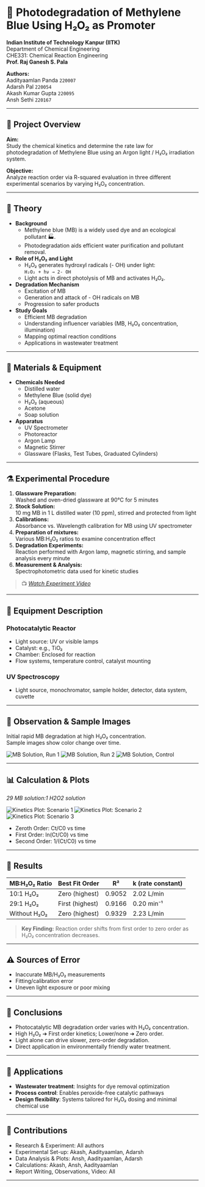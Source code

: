 # 🧪 Photodegradation of Methylene Blue Using H₂O₂ as Promoter

**Indian Institute of Technology Kanpur (IITK)**  
Department of Chemical Engineering  
CHE331: Chemical Reaction Engineering  
**Prof. Raj Ganesh S. Pala**

**Authors:**  
Aadityaamlan Panda `220007`  
Adarsh Pal `220054`  
Akash Kumar Gupta `220095`  
Ansh Sethi `220167`

***

## 📝 **Project Overview**

**Aim:**  
Study the chemical kinetics and determine the rate law for photodegradation of Methylene Blue using an Argon light / H₂O₂ irradiation system.

**Objective:**  
Analyze reaction order via R-squared evaluation in three different experimental scenarios by varying H₂O₂ concentration.

***

## 🧬 **Theory**

- **Background**
  - Methylene blue (MB) is a widely used dye and an ecological pollutant 🏭.
  - Photodegradation aids efficient water purification and pollutant removal.
- **Role of H₂O₂ and Light**
  - H₂O₂ generates hydroxyl radicals (- OH) under light:  
    `H₂O₂ + hν → 2- OH`
  - Light acts in direct photolysis of MB and activates H₂O₂.
- **Degradation Mechanism**
  - Excitation of MB  
  - Generation and attack of - OH radicals on MB  
  - Progression to safer products  
- **Study Goals**
  - Efficient MB degradation
  - Understanding influencer variables (MB, H₂O₂ concentration, illumination)
  - Mapping optimal reaction conditions
  - Applications in wastewater treatment

***

## 🧪 **Materials & Equipment**

- **Chemicals Needed**
  - Distilled water
  - Methylene Blue (solid dye)
  - H₂O₂ (aqueous)
  - Acetone
  - Soap solution
- **Apparatus**
  - UV Spectrometer
  - Photoreactor
  - Argon Lamp
  - Magnetic Stirrer
  - Glassware (Flasks, Test Tubes, Graduated Cylinders)

***

## ⚗️ **Experimental Procedure**

1. **Glassware Preparation:**  
   Washed and oven-dried glassware at 90°C for 5 minutes  
2. **Stock Solution:**  
   10 mg MB in 1 L distilled water (10 ppm), stirred and protected from light  
3. **Calibrations:**  
   Absorbance vs. Wavelength calibration for MB using UV spectrometer  
4. **Preparation of mixtures:**  
   Various MB:H₂O₂ ratios to examine concentration effect  
5. **Degradation Experiments:**  
   Reaction performed with Argon lamp, magnetic stirring, and sample analysis every minute  
6. **Measurement & Analysis:**  
   Spectrophotometric data used for kinetic studies

> 📺 [_Watch Experiment Video_](https://youtube.com/watch?v=NDle3TmiLoA&feature=shared)

***

## 🔬 **Equipment Description**

### Photocatalytic Reactor
- Light source: UV or visible lamps  
- Catalyst: e.g., TiO₂  
- Chamber: Enclosed for reaction  
- Flow systems, temperature control, catalyst mounting

### UV Spectroscopy
- Light source, monochromator, sample holder, detector, data system, cuvette

***

## 👀 **Observation & Sample Images**

Initial rapid MB degradation at high H₂O₂ concentration.  
Sample images show color change over time.


![MB Solution, Run 1](images/mb_10_1.png)
![MB Solution, Run 2](images/mb_29_1.png)
![MB Solution, Control](images/mb_0_h2o2.png)


***

## 📊 **Calculation & Plots**

*29 MB solution:1 H2O2 solution*

![Kinetics Plot: Scenario 1](images/fig1.png)
![Kinetics Plot: Scenario 2](images/fig4.png)
![Kinetics Plot: Scenario 3](images/fig7.png)


- Zeroth Order: Ct/C0 vs time
- First Order: ln(Ct/C0) vs time
- Second Order: 1/(Ct/C0) vs time

***

## 📃 **Results**

| MB:H₂O₂ Ratio | Best Fit Order | R²      | k (rate constant) |
|---------------|----------------|---------|-------------------|
| 10:1 H₂O₂     | Zero (highest) | 0.9052  | 2.02 L/min        |
| 29:1 H₂O₂     | First (highest)| 0.9166  | 0.20 min⁻¹        |
| Without H₂O₂  | Zero (highest) | 0.9329  | 2.23 L/min        |

> **Key Finding:** Reaction order shifts from first order to zero order as H₂O₂ concentration decreases.

***

## ⚠️ **Sources of Error**

- Inaccurate MB/H₂O₂ measurements  
- Fitting/calibration error  
- Uneven light exposure or poor mixing  

***

## 🎇 **Conclusions**

- Photocatalytic MB degradation order varies with H₂O₂ concentration.
- High H₂O₂ ➔ First order kinetics; Lower/none ➔ Zero order.
- Light alone can drive slower, zero-order degradation.
- Direct application in environmentally friendly water treatment.

***

## 🌱 **Applications**

- **Wastewater treatment**: Insights for dye removal optimization
- **Process control**: Enables peroxide-free catalytic pathways
- **Design flexibility**: Systems tailored for H₂O₂ dosing and minimal chemical use

***

## 🤝 **Contributions**

- Research & Experiment: All authors
- Experimental Set-up: Akash, Aadityaamlan, Adarsh
- Data Analysis & Plots: Ansh, Aadityaamlan, Adarsh
- Calculations: Akash, Ansh, Aadityaamlan
- Report Writing, Observations, Video: All

***
